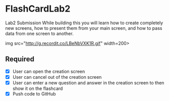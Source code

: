 # FlashCardLab2
Lab2 Submission
While building this you will learn how to create completely new screens,
how to present them from your main screen, and how to pass data from one screen to another.


img src="http://g.recordit.co/LBeNbVXK1R.gif" width=200><br>

## Required
- [x] User can open the creation screen
- [x] User can cancel out of the creation screen
- [x] User can enter a new question and answer in the creation screen to then show it on the flashcard
- [x] Push code to GitHub
